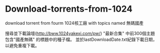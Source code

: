 # Download-torrents-from-1024
download torrent from fourm 1024核工廠 with topics named 無碼國產

搜尋並下載論壇(http://bww.1024yakexi.com/pw/) "最新合集" 中前300個主題 包含"國產無碼" 的標題中的種子檔。
並於lastDownloadDate.txt紀錄下載日期，以避免重複下載。
